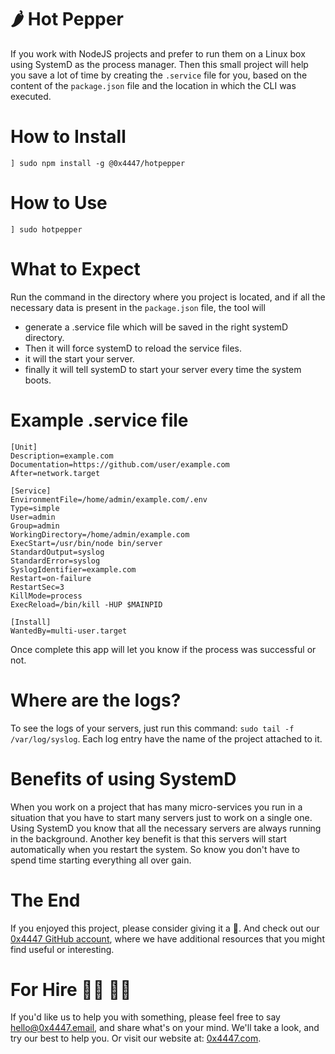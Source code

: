 # 🌶 Hot Pepper

If you work with NodeJS projects and prefer to run them on a Linux box using SystemD as the process manager. Then this small project will help you save a lot of time by creating the `.service` file for you, based on the content of the `package.json` file and the location in which the CLI was executed.

# How to Install

```
] sudo npm install -g @0x4447/hotpepper
```

# How to Use

```
] sudo hotpepper
```

# What to Expect

Run the command in the directory where you project is located, and if all the necessary data is present in the `package.json` file, the tool will

- generate a .service file which will be saved in the right systemD directory.
- Then it will force systemD to reload the service files.
- it will the start your server.
- finally it will tell systemD to start your server every time the system boots.

# Example .service file

```
[Unit]
Description=example.com
Documentation=https://github.com/user/example.com
After=network.target

[Service]
EnvironmentFile=/home/admin/example.com/.env
Type=simple
User=admin
Group=admin
WorkingDirectory=/home/admin/example.com
ExecStart=/usr/bin/node bin/server
StandardOutput=syslog
StandardError=syslog
SyslogIdentifier=example.com
Restart=on-failure
RestartSec=3
KillMode=process
ExecReload=/bin/kill -HUP $MAINPID

[Install]
WantedBy=multi-user.target
```

Once complete this app will let you know if the process was successful or not.

# Where are the logs?

To see the logs of your servers, just run this command: `sudo tail -f /var/log/syslog`. Each log entry have the name of the project attached to it.

# Benefits of using SystemD

When you work on a project that has many micro-services you run in a situation that you have to start many servers just to work on a single one. Using SystemD you know that all the necessary servers are always running in the background. Another key benefit is that this servers will start automatically when you restart the system. So know you don't have to spend time starting everything all over gain.

# The End

If you enjoyed this project, please consider giving it a 🌟. And check out our [0x4447 GitHub account](https://github.com/0x4447), where we have additional resources that you might find useful or interesting.

# For Hire 👨‍💻 👩‍💻

If you'd like us to help you with something, please feel free to say [hello@0x4447.email](mailto:hello@0x4447.email), and share what's on your mind. We'll take a look, and try our best to help you. Or visit our website at: [0x4447.com](https://0x4447.com).

